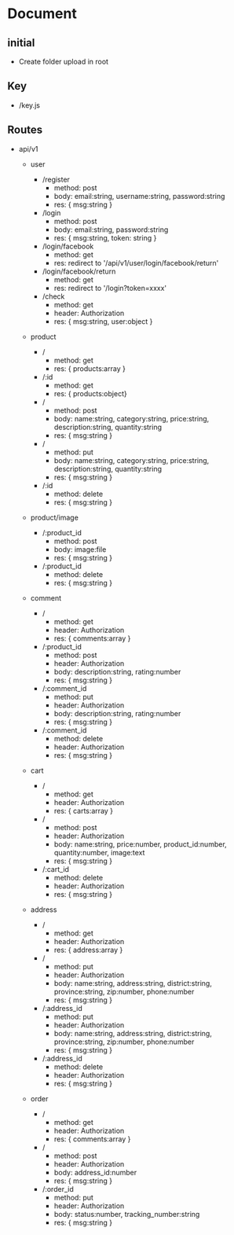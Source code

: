 # Document

## initial

- Create folder upload in root

## Key

- /key.js

## Routes

- api/v1

  - user

    - /register
      - method: post
      - body: email:string, username:string, password:string
      - res: { msg:string }
    - /login
      - method: post
      - body: email:string, password:string
      - res: { msg:string, token: string }
    - /login/facebook
      - method: get
      - res: redirect to '/api/v1/user/login/facebook/return'
    - /login/facebook/return
      - method: get
      - res: redirect to '/login?token=xxxx'
    - /check
      - method: get
      - header: Authorization
      - res: { msg:string, user:object }

  - product

    - /
      - method: get
      - res: { products:array }
    - /:id
      - method: get
      - res: { products:object}
    - /
      - method: post
      - body: name:string, category:string, price:string, description:string, quantity:string
      - res: { msg:string }
    - /
      - method: put
      - body: name:string, category:string, price:string, description:string, quantity:string
      - res: { msg:string }
    - /:id
      - method: delete
      - res: { msg:string }

  - product/image

    - /:product_id
      - method: post
      - body: image:file
      - res: { msg:string }
    - /:product_id
      - method: delete
      - res: { msg:string }

  - comment

    - /
      - method: get
      - header: Authorization
      - res: { comments:array }
    - /:product_id
      - method: post
      - header: Authorization
      - body: description:string, rating:number
      - res: { msg:string }
    - /:comment_id
      - method: put
      - header: Authorization
      - body: description:string, rating:number
      - res: { msg:string }
    - /:comment_id
      - method: delete
      - header: Authorization
      - res: { msg:string }

  - cart

    - /
      - method: get
      - header: Authorization
      - res: { carts:array }
    - /
      - method: post
      - header: Authorization
      - body: name:string, price:number, product_id:number, quantity:number, image:text
      - res: { msg:string }
    - /:cart_id
      - method: delete
      - header: Authorization
      - res: { msg:string }

  - address

    - /
      - method: get
      - header: Authorization
      - res: { address:array }
    - /
      - method: put
      - header: Authorization
      - body: name:string, address:string, district:string, province:string, zip:number, phone:number
      - res: { msg:string }
    - /:address_id
      - method: put
      - header: Authorization
      - body: name:string, address:string, district:string, province:string, zip:number, phone:number
      - res: { msg:string }
    - /:address_id
      - method: delete
      - header: Authorization
      - res: { msg:string }

  - order

    - /
      - method: get
      - header: Authorization
      - res: { comments:array }
    - /
      - method: post
      - header: Authorization
      - body: address_id:number
      - res: { msg:string }
    - /:order_id
      - method: put
      - header: Authorization
      - body: status:number, tracking_number:string
      - res: { msg:string }

